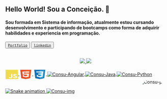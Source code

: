 ## Hello World! Sou a Conceição. 👋 
#### Sou formada em Sistema de informação, atualmente estou cursando desenvolvimento e participando de bootcamps como forma de adquirir habilidades e experiencia em programação.<br>
<button name="button"> <a href="https://conceicao-peres.github.io/Portfolio-Conceicao" target="_blank">`Portfolio`</a></button>
<button name="button"> <a href="https://www.linkedin.com/in/conceicao-peres-da-silva" target="_blank">`linkedin`</a></button>

<br>
<div align="center">
  <a href="https://github.com/conceicao-peres">
  <img height="180em" src="https://github-readme-stats.vercel.app/api?username=conceicao-peres&show_icons=true&theme=Light_high_contrast&include_all_commits=true&count_private=true"/>
  <img height="180em" src="https://github-readme-stats.vercel.app/api/top-langs/?username=conceicao-peres&layout=compact&langs_count=7&theme=Light_high_contrast"/>
</div>

  <div style="display: inline_block"><br>
  <img align="center" alt="Consu-Js" height="30" width="40" src="https://raw.githubusercontent.com/devicons/devicon/master/icons/javascript/javascript-plain.svg">
  <img align="center" alt="Consu-HTML" height="30" width="40" src="https://raw.githubusercontent.com/devicons/devicon/master/icons/html5/html5-original.svg">
  <img align="center" alt="Consu-CSS" height="30" width="40" src="https://raw.githubusercontent.com/devicons/devicon/master/icons/css3/css3-original.svg">
  <img align="center" alt="Consu-Angular" height="70" width="60" src="https://t4.ftcdn.net/jpg/02/95/03/85/240_F_295038577_yyg6PAw7aePNxEj7noPWr1RCusUTNJCC.jpg">
  <img align="center" alt="Consu-Java" height="30" width="40" src="https://cdn-icons-png.flaticon.com/128/226/226777.png">
  <img align="center" alt="Consu-Python" height="30" width="30" src="https://cdn-icons-png.flaticon.com/128/1822/1822899.png">

  <img align="right" alt="Consu-pic" height="150" style="border-radius:50px;" src="https://c.tenor.com/w3APLkMuTX0AAAAC/computer-work.gif">
</div>
  
   ##

<div> 

   ![Snake animation](https://github.com/conceicao-peres/conceicao-peres/blob/output/github-contribution-grid-snake.svg)
   <img width="40" height="50" alt="Consu-img" src="https://user-images.githubusercontent.com/73192544/187662106-3a6cd269-61e8-4167-9af1-6f5e933996dc.png">

</div>

